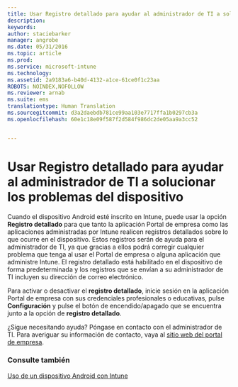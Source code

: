 ```yaml
---
title: Usar Registro detallado para ayudar al administrador de TI a solucionar los problemas del dispositivo | Microsoft Intune
description: 
keywords: 
author: staciebarker
manager: angrobe
ms.date: 05/31/2016
ms.topic: article
ms.prod: 
ms.service: microsoft-intune
ms.technology: 
ms.assetid: 2a9183a6-b40d-4132-a1ce-61ce0f1c23aa
ROBOTS: NOINDEX,NOFOLLOW
ms.reviewer: arnab
ms.suite: ems
translationtype: Human Translation
ms.sourcegitcommit: d3a2daebdb781ce99aa103e7717ffa1b0297cb3a
ms.openlocfilehash: 60e1c18e09f587f2d584f986dc2de05aa9a3cc52


---
```



# Usar Registro detallado para ayudar al administrador de TI a solucionar los problemas del dispositivo

Cuando el dispositivo Android esté inscrito en Intune, puede usar la opción **Registro detallado** para que tanto la aplicación Portal de empresa como las aplicaciones administradas por Intune realicen registros detallados sobre lo que ocurre en el dispositivo. Estos registros serán de ayuda para el administrador de TI, ya que gracias a ellos podrá corregir cualquier problema que tenga al usar el Portal de empresa o alguna aplicación que administre Intune. El registro detallado está habilitado en el dispositivo de forma predeterminada y los registros que se envían a su administrador de TI incluyen su dirección de correo electrónico.

Para activar o desactivar el **registro detallado**, inicie sesión en la aplicación Portal de empresa con sus credenciales profesionales o educativas, pulse **Configuración** y pulse el botón de encendido/apagado que se encuentra junto a la opción de **registro detallado**.

¿Sigue necesitando ayuda? Póngase en contacto con el administrador de TI. Para averiguar su información de contacto, vaya al [sitio web del portal de empresa](http://portal.manage.microsoft.com).

### Consulte también
[Uso de un dispositivo Android con Intune](using-your-android-device-with-intune.md)



<!--HONumber=Aug16_HO4-->


